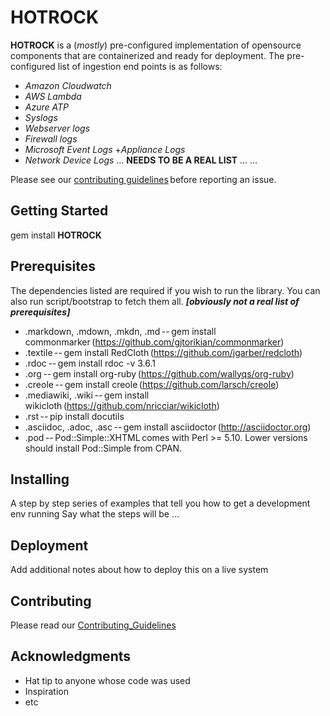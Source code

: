 # HOTROCK
**HOTROCK** is a (_mostly_) pre-configured implementation of opensource components that are containerized and ready for deployment. The pre-configured list of ingestion end points is as follows: 

+ _Amazon Cloudwatch_
+ _AWS Lambda_
+ _Azure ATP_
+ _Syslogs_ 
+ _Webserver logs_ 
+ _Firewall logs_ 
+ _Microsoft Event Logs_
+_Appliance Logs_
+ _Network Device Logs_
… **NEEDS TO BE A REAL LIST**
… 
… 
 
Please see our [contributing guidelines](../master/Contributing_Guidelines.md) before reporting an issue. 
 
## Getting Started 
 
gem install **HOTROCK** 
 
## Prerequisites 

The dependencies listed are required if you wish to run the library. You can also run script/bootstrap to fetch them all. **_[obviously not a real list of prerequisites]_** 

+ .markdown, .mdown, .mkdn, .md -- gem install commonmarker (https://github.com/gjtorikian/commonmarker) 
+ .textile -- gem install RedCloth (https://github.com/jgarber/redcloth) 
+ .rdoc -- gem install rdoc -v 3.6.1 
+ .org -- gem install org-ruby (https://github.com/wallyqs/org-ruby) 
+ .creole -- gem install creole (https://github.com/larsch/creole) 
+ .mediawiki, .wiki -- gem install wikicloth (https://github.com/nricciar/wikicloth) 
+ .rst -- pip install docutils 
+ .asciidoc, .adoc, .asc -- gem install asciidoctor (http://asciidoctor.org) 
+ .pod -- Pod::Simple::XHTML comes with Perl >= 5.10. Lower versions should install Pod::Simple from CPAN. 
 
## Installing 

A step by step series of examples that tell you how to get a development env running 
Say what the steps will be ...
 
## Deployment 

Add additional notes about how to deploy this on a live system 
 
## Contributing 
Please read our [Contributing_Guidelines](../master/Contributing_Guidelines.md) 
 
## Acknowledgments 
* Hat tip to anyone whose code was used 
* Inspiration 
* etc 
 
